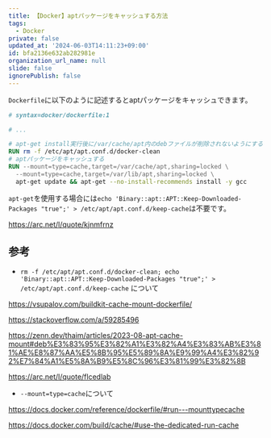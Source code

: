 ```yaml
---
title: 【Docker】aptパッケージをキャッシュする方法
tags:
  - Docker
private: false
updated_at: '2024-06-03T14:11:23+09:00'
id: bfa2136e632ab282981e
organization_url_name: null
slide: false
ignorePublish: false
---
```

`Dockerfile`に以下のように記述するとaptパッケージをキャッシュできます。

```Dockerfile
# syntax=docker/dockerfile:1

# ...

# apt-get install実行後に/var/cache/apt内のdebファイルが削除されないようにする
RUN rm -f /etc/apt/apt.conf.d/docker-clean
# aptパッケージをキャッシュする
RUN --mount=type=cache,target=/var/cache/apt,sharing=locked \
  --mount=type=cache,target=/var/lib/apt,sharing=locked \
  apt-get update && apt-get --no-install-recommends install -y gcc
```

`apt-get`を使用する場合には`echo 'Binary::apt::APT::Keep-Downloaded-Packages "true";' > /etc/apt/apt.conf.d/keep-cache`は不要です。

https://arc.net/l/quote/kjnmfrnz

## 参考

- `rm -f /etc/apt/apt.conf.d/docker-clean; echo 'Binary::apt::APT::Keep-Downloaded-Packages "true";' > /etc/apt/apt.conf.d/keep-cache` について

https://vsupalov.com/buildkit-cache-mount-dockerfile/

https://stackoverflow.com/a/59285496

https://zenn.dev/thaim/articles/2023-08-apt-cache-mount#deb%E3%83%95%E3%82%A1%E3%82%A4%E3%83%AB%E3%81%AE%E8%87%AA%E5%8B%95%E5%89%8A%E9%99%A4%E3%82%92%E7%84%A1%E5%8A%B9%E5%8C%96%E3%81%99%E3%82%8B

https://arc.net/l/quote/flcedlab

- `--mount=type=cache`について

https://docs.docker.com/reference/dockerfile/#run---mounttypecache

https://docs.docker.com/build/cache/#use-the-dedicated-run-cache
